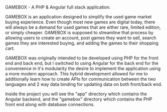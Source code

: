 GAMEBOX - A PHP & Angular full stack application.

GAMEBOX is an application designed to simplify the used game market buying experience. Even though most new games are digital today, there will always be a demand for used games that are either rare, limited edition, or simply cheaper. GAMEBOX is supposed to streamline that process by allowing users to create an account, post games they want to sell, search games they are interested buying, and adding the games to their shopping cart. 

GAMEBOX was originally intended to be developed using PHP for the front end and back end, but I switched to using Angular for the back end for the convenience in it's modularity the desire to implement the application using a more modern approach. This hybrid development allowed for me to additionally learn how to create APIs for communication between the two languages and 2 way data binding for updating data on both front/back end. 

Inside the project you will see the "app" directory which contains the Angular backend, and the "gamebox" directory which contains the PHP front end along with database connections.